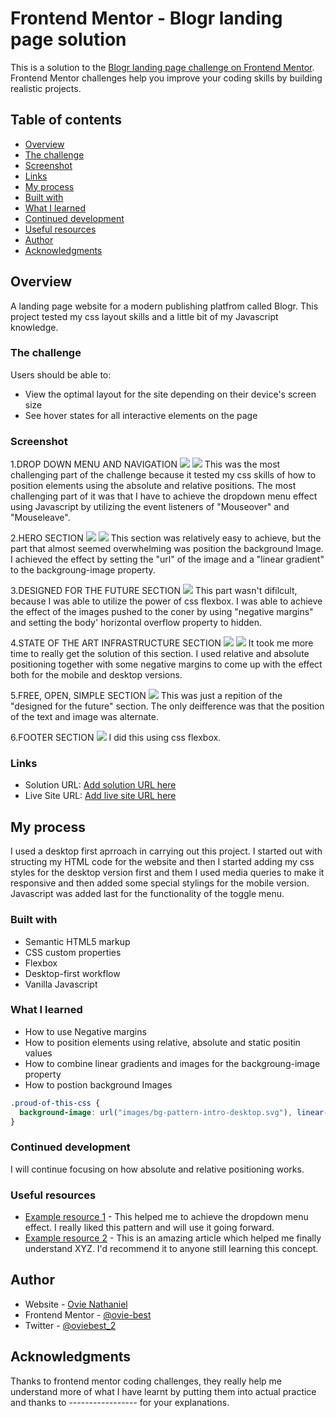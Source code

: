 # Frontend Mentor - Blogr landing page solution

This is a solution to the [Blogr landing page challenge on Frontend Mentor](https://www.frontendmentor.io/challenges/blogr-landing-page-EX2RLAApP). Frontend Mentor challenges help you improve your coding skills by building realistic projects. 

## Table of contents

  - [Overview](#overview)
  - [The challenge](#the-challenge)
  - [Screenshot](#screenshot)
  - [Links](#links)
  - [My process](#my-process)
  - [Built with](#built-with)
  - [What I learned](#what-i-learned)
  - [Continued development](#continued-development)
  - [Useful resources](#useful-resources)
  - [Author](#author)
  - [Acknowledgments](#acknowledgments)


## Overview
A landing page website for a modern publishing platfrom called Blogr. This project tested my css layout skills and a little bit of my Javascript knowledge. 

### The challenge

Users should be able to:

- View the optimal layout for the site depending on their device's screen size
- See hover states for all interactive elements on the page

### Screenshot

1.DROP DOWN MENU AND NAVIGATION
![](./screenshots/Blogr-Dropdown_menu.png) ![](./screenshots/Mobile-Menu.png)
This was the most challenging part of the challenge because it tested my css skills of how to position elements using the absolute and relative positions. The most challenging part of it was that I have to achieve the dropdown menu effect using Javascript by utilizing the event listeners of "Mouseover" and "Mouseleave".

2.HERO SECTION
![](./screenshots/Blogr-Hero-Section.png) ![](./screenshots/Mobile-Hero.png)
This section was relatively easy to achieve, but the part that almost seemed overwhelming was position the background Image. I achieved the effect by setting the "url" of the image and a "linear gradient" to the backgroung-image property.

3.DESIGNED FOR THE FUTURE SECTION
![](./screenshots/Blogr-designed%20for%20the%20future%20section.png)
This part wasn't difilcult, because I was able to utilize the power of css flexbox. I was able to achieve the effect of 
the images pushed to the coner by using "negative margins" and setting the body' horizontal overflow property to hidden.

4.STATE OF THE ART INFRASTRUCTURE SECTION
![](./screenshots/Blogr-Infastructure-Section.png) ![](./screenshots/infas-mobile.png)
It took me more time to really get the solution of this section. I used relative and absolute positioning together with some negative margins to come up with the effect both for the mobile and desktop versions.

5.FREE, OPEN, SIMPLE SECTION
![](./screenshots/Blogr-free-open-simple-section.png)
This was just a repition of the "designed for the future" section. The only deifference was that the position of the text and image was alternate.

6.FOOTER SECTION
![](./screenshots/Blogr-footer-section.png)
I did this using css flexbox.


### Links

- Solution URL: [Add solution URL here](https://your-solution-url.com)
- Live Site URL: [Add live site URL here](https://your-live-site-url.com)

## My process
I used a desktop first aprroach in carrying out this project. I started out with structing my HTML code for the website and then I started adding my css styles for the desktop version first and them I used media queries to make it responsive 
and then added some special stylings for the mobile version. Javascript was added last for the functionality of the toggle menu.

### Built with

- Semantic HTML5 markup
- CSS custom properties
- Flexbox
- Desktop-first workflow
- Vanilla Javascript

### What I learned

- How to use Negative margins
- How to position elements using relative, absolute and static positin values
- How to combine linear gradients and images for the backgroung-image property
- How to postion background Images


```css
.proud-of-this-css {
  background-image: url("images/bg-pattern-intro-desktop.svg"), linear-gradient(135deg, hsl(13, 100%, 72%) 0%, hsl(353, 100%, 62%) 100%) ;;
}
```


### Continued development
I will continue focusing on how absolute and relative positioning works.


### Useful resources

- [Example resource 1](https://www.example.com) - This helped me to achieve the dropdown menu effect. I really liked this pattern and will use it going forward.
- [Example resource 2](https://www.example.com) - This is an amazing article which helped me finally understand XYZ. I'd recommend it to anyone still learning this concept.


## Author

- Website - [Ovie Nathaniel](https://github.com/ovie-best)
- Frontend Mentor - [@ovie-best](https://www.frontendmentor.io/profile/ovie-best)
- Twitter - [@oviebest_2](https://twitter.com/oviebest_2)


## Acknowledgments

Thanks to frontend mentor coding challenges, they really help me understand more of what I have learnt by putting them into actual practice and thanks to ----------------- for your explanations.
